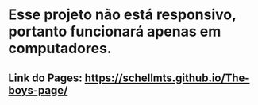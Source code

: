 # Esse projeto não está responsivo, portanto funcionará apenas em computadores.
## Link do Pages: https://schellmts.github.io/The-boys-page/

